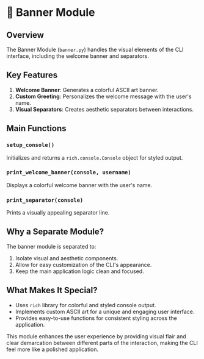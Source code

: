 # 🎨 Banner Module

## Overview

The Banner Module (`banner.py`) handles the visual elements of the CLI interface, including the welcome banner and separators.

## Key Features

1. **Welcome Banner**: Generates a colorful ASCII art banner.
2. **Custom Greeting**: Personalizes the welcome message with the user's name.
3. **Visual Separators**: Creates aesthetic separators between interactions.

## Main Functions

### `setup_console()`

Initializes and returns a `rich.console.Console` object for styled output.

### `print_welcome_banner(console, username)`

Displays a colorful welcome banner with the user's name.

### `print_separator(console)`

Prints a visually appealing separator line.

## Why a Separate Module?

The banner module is separated to:
1. Isolate visual and aesthetic components.
2. Allow for easy customization of the CLI's appearance.
3. Keep the main application logic clean and focused.

## What Makes It Special?

- Uses `rich` library for colorful and styled console output.
- Implements custom ASCII art for a unique and engaging user interface.
- Provides easy-to-use functions for consistent styling across the application.

This module enhances the user experience by providing visual flair and clear demarcation between different parts of the interaction, making the CLI feel more like a polished application.
